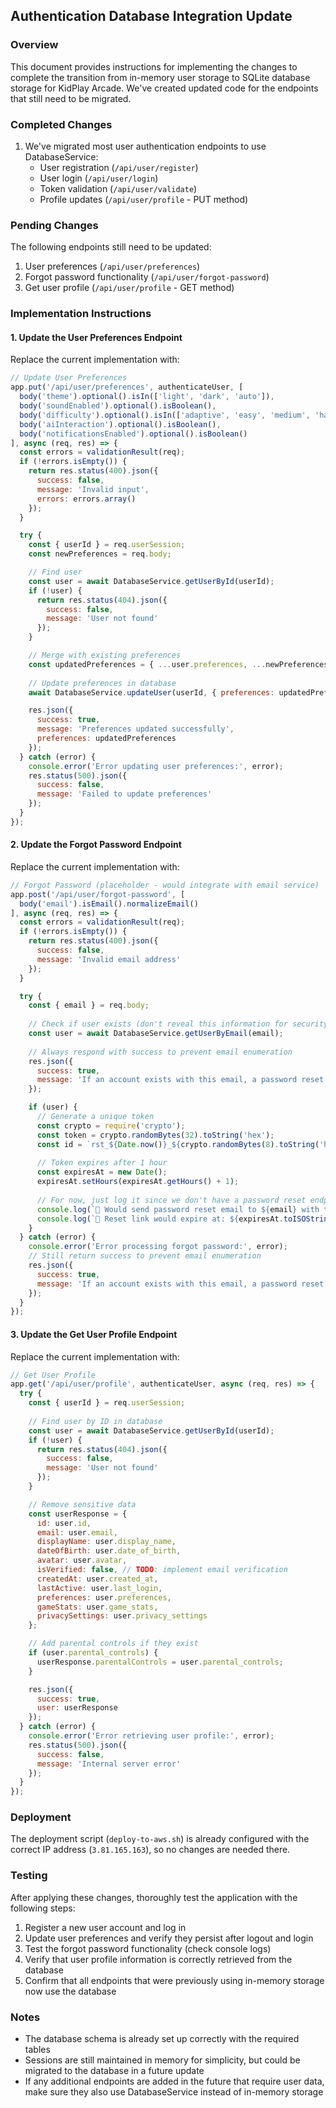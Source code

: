 ## Authentication Database Integration Update

### Overview
This document provides instructions for implementing the changes to complete the transition from in-memory user storage to SQLite database storage for KidPlay Arcade. We've created updated code for the endpoints that still need to be migrated.

### Completed Changes
1. We've migrated most user authentication endpoints to use DatabaseService:
   - User registration (`/api/user/register`)
   - User login (`/api/user/login`)
   - Token validation (`/api/user/validate`)
   - Profile updates (`/api/user/profile` - PUT method)

### Pending Changes
The following endpoints still need to be updated:
1. User preferences (`/api/user/preferences`)
2. Forgot password functionality (`/api/user/forgot-password`)
3. Get user profile (`/api/user/profile` - GET method)

### Implementation Instructions

#### 1. Update the User Preferences Endpoint
Replace the current implementation with:

```javascript
// Update User Preferences
app.put('/api/user/preferences', authenticateUser, [
  body('theme').optional().isIn(['light', 'dark', 'auto']),
  body('soundEnabled').optional().isBoolean(),
  body('difficulty').optional().isIn(['adaptive', 'easy', 'medium', 'hard']),
  body('aiInteraction').optional().isBoolean(),
  body('notificationsEnabled').optional().isBoolean()
], async (req, res) => {
  const errors = validationResult(req);
  if (!errors.isEmpty()) {
    return res.status(400).json({
      success: false,
      message: 'Invalid input',
      errors: errors.array()
    });
  }

  try {
    const { userId } = req.userSession;
    const newPreferences = req.body;

    // Find user
    const user = await DatabaseService.getUserById(userId);
    if (!user) {
      return res.status(404).json({
        success: false,
        message: 'User not found'
      });
    }

    // Merge with existing preferences
    const updatedPreferences = { ...user.preferences, ...newPreferences };
    
    // Update preferences in database
    await DatabaseService.updateUser(userId, { preferences: updatedPreferences });

    res.json({
      success: true,
      message: 'Preferences updated successfully',
      preferences: updatedPreferences
    });
  } catch (error) {
    console.error('Error updating user preferences:', error);
    res.status(500).json({
      success: false,
      message: 'Failed to update preferences'
    });
  }
});
```

#### 2. Update the Forgot Password Endpoint
Replace the current implementation with:

```javascript
// Forgot Password (placeholder - would integrate with email service)
app.post('/api/user/forgot-password', [
  body('email').isEmail().normalizeEmail()
], async (req, res) => {
  const errors = validationResult(req);
  if (!errors.isEmpty()) {
    return res.status(400).json({
      success: false,
      message: 'Invalid email address'
    });
  }

  try {
    const { email } = req.body;
    
    // Check if user exists (don't reveal this information for security)
    const user = await DatabaseService.getUserByEmail(email);
    
    // Always respond with success to prevent email enumeration
    res.json({
      success: true,
      message: 'If an account exists with this email, a password reset link has been sent.'
    });

    if (user) {
      // Generate a unique token
      const crypto = require('crypto');
      const token = crypto.randomBytes(32).toString('hex');
      const id = `rst_${Date.now()}_${crypto.randomBytes(8).toString('hex')}`;
      
      // Token expires after 1 hour
      const expiresAt = new Date();
      expiresAt.setHours(expiresAt.getHours() + 1);
      
      // For now, just log it since we don't have a password reset endpoint yet
      console.log(`📧 Would send password reset email to ${email} with token: ${token}`);
      console.log(`📧 Reset link would expire at: ${expiresAt.toISOString()}`);
    }
  } catch (error) {
    console.error('Error processing forgot password:', error);
    // Still return success to prevent email enumeration
    res.json({
      success: true,
      message: 'If an account exists with this email, a password reset link has been sent.'
    });
  }
});
```

#### 3. Update the Get User Profile Endpoint
Replace the current implementation with:

```javascript
// Get User Profile
app.get('/api/user/profile', authenticateUser, async (req, res) => {
  try {
    const { userId } = req.userSession;
    
    // Find user by ID in database
    const user = await DatabaseService.getUserById(userId);
    if (!user) {
      return res.status(404).json({
        success: false,
        message: 'User not found'
      });
    }

    // Remove sensitive data
    const userResponse = {
      id: user.id,
      email: user.email,
      displayName: user.display_name,
      dateOfBirth: user.date_of_birth,
      avatar: user.avatar,
      isVerified: false, // TODO: implement email verification
      createdAt: user.created_at,
      lastActive: user.last_login,
      preferences: user.preferences,
      gameStats: user.game_stats,
      privacySettings: user.privacy_settings
    };

    // Add parental controls if they exist
    if (user.parental_controls) {
      userResponse.parentalControls = user.parental_controls;
    }

    res.json({
      success: true,
      user: userResponse
    });
  } catch (error) {
    console.error('Error retrieving user profile:', error);
    res.status(500).json({
      success: false,
      message: 'Internal server error'
    });
  }
});
```

### Deployment
The deployment script (`deploy-to-aws.sh`) is already configured with the correct IP address (`3.81.165.163`), so no changes are needed there.

### Testing
After applying these changes, thoroughly test the application with the following steps:

1. Register a new user account and log in
2. Update user preferences and verify they persist after logout and login
3. Test the forgot password functionality (check console logs)
4. Verify that user profile information is correctly retrieved from the database
5. Confirm that all endpoints that were previously using in-memory storage now use the database

### Notes
- The database schema is already set up correctly with the required tables
- Sessions are still maintained in memory for simplicity, but could be migrated to the database in a future update
- If any additional endpoints are added in the future that require user data, make sure they also use DatabaseService instead of in-memory storage
